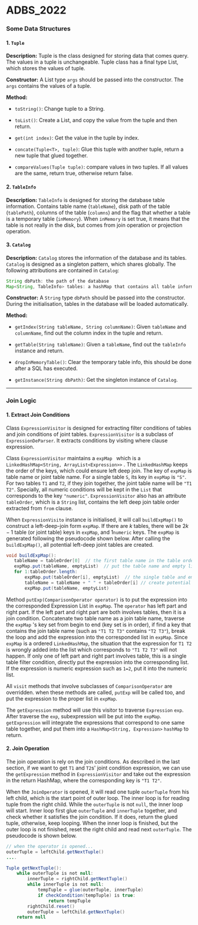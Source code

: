 # ADBS_2022
### Some Data Structures

#### 1. `Tuple`

**Description:** Tuple is the class designed for storing data that comes query. The values in a tuple is unchangeable. Tuple class has a final type List, which stores the values of tuple.

**Constructor:** A List type `args` should be passed into the constructor. The `args` contains the values of a tuple.

**Method:**

- `toString()`: Change tuple to a String.

- `toList()`: Create a List, and copy the value from the tuple and then return.
- `get(int index)`: Get the value in the tuple by index.
- `concate(Tuple<T>, tuple)`: Glue this tuple with another tuple, return a new tuple that glued together.
- `compareValues(Tuple tuple)`: compare values in two tuples. If all values are the same, return true, otherwise return false.

#### 2. `TableInfo`

**Description:** `TableInfo` is designed for  storing the database table information. Contains table name (`tableName`), disk path of the table (`tablePath`), columns of the table (`columns`) and the flag that whether a table is a temporary table (`inMemory`). When `inMemory` is set true, it means that the table is not really in the disk, but comes from join operation or projection operation.

#### 3. `Catalog`

**Description:** `Catalog` stores the information of the database and its tables. `Catalog` is designed as a singleton pattern, which shares globally. The following attributions are contained in `Catalog`: 

```java
String dbPath: the path of the database
Map<String, TableInfo> tables: a hashMap that contains all table information in the database.
```

**Constructor:** A `String` type `dbPath` should be passed into the constructor. During the initialisation, tables in the database will be loaded automatically.

**Method:**  

- `getIndex(String tableName, String columnName)`: Given `tableName` and `columnName`, find out the column index in the tuple and return.

- `getTable(String tableName)`: Given a `tableName`, find out the `tableInfo` instance and return.
- `dropInMemoryTable()`: Clear the temporary table info, this should be done after a SQL has executed. 

- `getInstance(String dbPath)`: Get the singleton instance of `Catalog`.

***

### Join Logic

#### 1. Extract Join Conditions

Class `ExpressionVisitor` is designed for extracting filter conditions of tables and join conditions of joint tables. `ExpressionVisitor` is a subclass of `ExpressionDeParser`. It extracts conditions by visiting where clause expression.

Class `ExpressionVisitor` maintains a `expMap ` which is a `LinkedHashMap<String, ArrayList<Expression>>` . The `LinkedHashMap` keeps the order of the keys, which could ensure left deep join. The key of `expMap` is table name or joint table name. For a single table `S`, its key in `expMap` is `"S"`. For two tables `T1` and `T2`, if they join together, the joint table name will be `"T1 T2"`. Specially, all numeric conditions will be kept in the `List`  that corresponds to the key `"numeric"`. `ExpressionVisitor` also has an attribute `tableOrder`, which is a `String` list, contains the left deep join table order extracted from `from` clause.

When `ExpressionVisito` instance is initialised, it will call `buildExpMap()` to construct a left-deep-join form  `expMap`. If there are $k$ tables, there will be $2k-1$ table (or joint table) keys in `expMap`, and 1`numeric` keys. The `expMap` is generated following the pseudocode shown below. After calling the `buildExpMap()`, all potential left-deep joint tables are created. 

```java
void buildExpMap():
   tableName = tableOrder[0]  // the first table name in the table order list
   expMap.put(tableName, emptyList)  // put the table name and empty list into the expMap
   for 1:tableOrder.length:
       expMap.put(tableOrder[i], emptyList)  // the single table and empty list
       tableName = tableName + " " + tableOrder[i] // create potential joint table
       expMap.put(tableName, emptyList)
```

Method `putExp(ComparisonOperator operator)` is to put the expression into the corresponded Expression List in `expMap`. The `operator` has left part and right part. If the left part and right part are both involves tables, then it is a join condition. Concatenate two table name as a join table name, traverse the `expMap` 's key set from begin to end (key set is in order), if find a key that contains the join table name (such as `"T1 T2 T3"` contains `"T2 T3"`), break the loop and add the expression into the corresponded list in `expMap`. Since `expMap` is a ordered `LinkedHashMap`, the situation that the expression for `T1 T2` is wrongly added into the list which corresponds to `"T1 T2 T3"` will not happen. If only one of left part and right part involves table, this is a single table filter condition, directly put the expression into the corresponding list. If the expression is numeric expression such as `1=2`, put it into the numeric list.

All `visit`  methods that involve subclasses of `ComparisonOperator` are overridden.  when these methods are called, `putExp` will be called too, and put the expression to the proper list in `expMap`.

The `getExpression` method will use this visitor to traverse `Expression` `exp`. After traverse the `exp`, subexpression will be put into the `expMap`. `getExpression` will integrate the expressions that correspond to one same table together, and put them into a `HashMap<String, Expression>` `hashMap` to return.

#### 2. Join Operation

The join operation is rely on the join conditions. As described in the last section, if we want to get `T1` and `T2`s' joint condition expression, we can use the `getExpression` method in `ExpressionVisitor` and take out the expression in the return HashMap, where the corresponding key is `"T1 T2"`. 

When the `JoinOperator` is opened, it will read one tuple `outerTuple` from his left child, which is the start point of outer loop. The inner loop is for reading tuple from the right child. While the `outerTuple` is not `null`, the inner loop will start. Inner loop first glue `outerTuple` and `innerTuple` together, and check whether it satisfies the join condition. If it does, return the glued tuple, otherwise, keep looping.  When the inner loop is finished, but the outer loop is not finished, reset the right child and read next `outerTuple`. The pseudocode is shown below.

```java
// when the operator is opened...
outerTuple = leftChild.getNextTuple()
....    

Tuple getNextTuple():
    while outerTuple is not null:
        innerTuple = rightChild.getNextTuple()
        while innerTuple is not null:
            tempTuple = glue(outerTuple, innerTuple)
            if checkCondition(tempTuple) is true:
                return tempTuple
        rightChild.reset()
        outerTuple = leftChild.getNextTuple()
    return null
```
